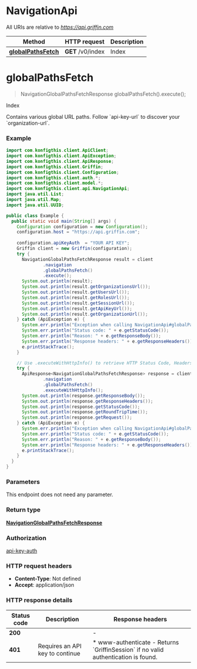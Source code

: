 # NavigationApi

All URIs are relative to *https://api.griffin.com*

| Method | HTTP request | Description |
|------------- | ------------- | -------------|
| [**globalPathsFetch**](NavigationApi.md#globalPathsFetch) | **GET** /v0/index | Index |


<a name="globalPathsFetch"></a>
# **globalPathsFetch**
> NavigationGlobalPathsFetchResponse globalPathsFetch().execute();

Index

Contains various global URL paths. Follow &#x60;api-key-url&#x60; to discover your &#x60;organization-url&#x60;.

### Example
```java
import com.konfigthis.client.ApiClient;
import com.konfigthis.client.ApiException;
import com.konfigthis.client.ApiResponse;
import com.konfigthis.client.Griffin;
import com.konfigthis.client.Configuration;
import com.konfigthis.client.auth.*;
import com.konfigthis.client.model.*;
import com.konfigthis.client.api.NavigationApi;
import java.util.List;
import java.util.Map;
import java.util.UUID;

public class Example {
  public static void main(String[] args) {
    Configuration configuration = new Configuration();
    configuration.host = "https://api.griffin.com";
    
    configuration.apiKeyAuth  = "YOUR API KEY";
    Griffin client = new Griffin(configuration);
    try {
      NavigationGlobalPathsFetchResponse result = client
              .navigation
              .globalPathsFetch()
              .execute();
      System.out.println(result);
      System.out.println(result.getOrganizationsUrl());
      System.out.println(result.getUsersUrl());
      System.out.println(result.getRolesUrl());
      System.out.println(result.getSessionUrl());
      System.out.println(result.getApiKeyUrl());
      System.out.println(result.getOrganizationUrl());
    } catch (ApiException e) {
      System.err.println("Exception when calling NavigationApi#globalPathsFetch");
      System.err.println("Status code: " + e.getStatusCode());
      System.err.println("Reason: " + e.getResponseBody());
      System.err.println("Response headers: " + e.getResponseHeaders());
      e.printStackTrace();
    }

    // Use .executeWithHttpInfo() to retrieve HTTP Status Code, Headers and Request
    try {
      ApiResponse<NavigationGlobalPathsFetchResponse> response = client
              .navigation
              .globalPathsFetch()
              .executeWithHttpInfo();
      System.out.println(response.getResponseBody());
      System.out.println(response.getResponseHeaders());
      System.out.println(response.getStatusCode());
      System.out.println(response.getRoundTripTime());
      System.out.println(response.getRequest());
    } catch (ApiException e) {
      System.err.println("Exception when calling NavigationApi#globalPathsFetch");
      System.err.println("Status code: " + e.getStatusCode());
      System.err.println("Reason: " + e.getResponseBody());
      System.err.println("Response headers: " + e.getResponseHeaders());
      e.printStackTrace();
    }
  }
}

```

### Parameters
This endpoint does not need any parameter.

### Return type

[**NavigationGlobalPathsFetchResponse**](NavigationGlobalPathsFetchResponse.md)

### Authorization

[api-key-auth](../README.md#api-key-auth)

### HTTP request headers

 - **Content-Type**: Not defined
 - **Accept**: application/json

### HTTP response details
| Status code | Description | Response headers |
|-------------|-------------|------------------|
| **200** |  |  -  |
| **401** | Requires an API key to continue |  * www-authenticate - Returns &#x60;GriffinSession&#x60; if no valid authentication is found. <br>  |

